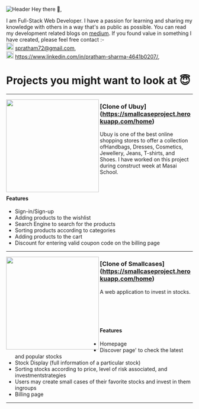 ![Header](https://github.com/Spratham72/Spratham72/blob/main/git.JPG?raw=true)
Hey there 👋,

I am Full-Stack Web Developer.  I have a passion for learning and sharing my knowledge with others in a way that's as public as possible.  You can read my development related blogs on [medium](https://medium.com/@spratham72/clone-of-smallcase-c68f0fc5c19a).  If you found value in something I have created, please feel free contact :-<br/>
<img width="20px" src="https://github.com/Spratham72/Spratham72/blob/main/gmail.png?raw=true">  spratham72@gmail.com, <br/>
<img width="20px" src="https://github.com/Spratham72/Spratham72/blob/main/linkdin.png?raw=true">  https://www.linkedin.com/in/pratham-sharma-4641b0207/, <br/>
# Projects you might want to look at 😇
  ---
 
 <p>
  <img width="250" align='left' src="https://github.com/Spratham72/Spratham72/blob/main/img/ubuy.jpg?raw=true">
</p>
 
### [Clone of Ubuy] (https://smallcaseproject.herokuapp.com/home)

Ubuy is one of the best online shopping stores to offer a collection ofHandbags, Dresses, Cosmetics, Jewellery, Jeans, T-shirts, and Shoes.
I have worked on this project during construct week at Masai School.
<br/>
<br/>
<br/>
#### Features 
- Sign-in/Sign-up
- Adding products to the wishlist
- Search Engine to search for the products
- Sorting products according to categories
- Adding products to the cart
- Discount for entering valid coupon code on the billing page


---
 
 <p>
  <img width="250" align='left' src="https://github.com/Spratham72/Spratham72/blob/main/img/smallcases.png?raw=true">
</p>
 
### [Clone of Smallcases] (https://smallcaseproject.herokuapp.com/home)

A web application to invest in stocks.
<br/>
<br/>
<br/>
<br/>
<br/>
#### Features 
- Homepage
- Discover page' to check the latest and popular stocks
- Stock Display (full information of a particular stock)
- Sorting stocks according to price, level of risk associated, and investmentstrategies
- Users may create small cases of their favorite stocks and invest in them ingroups
- Billing page

 ---

